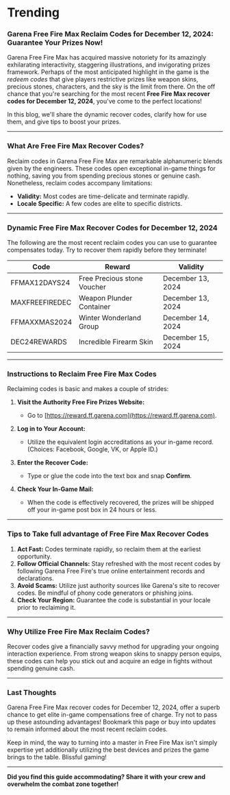 # Trending

### **Garena Free Fire Max Reclaim Codes for December 12, 2024: Guarantee Your Prizes Now!**

Garena Free Fire Max has acquired massive notoriety for its amazingly exhilarating interactivity, staggering illustrations, and invigorating prizes framework. Perhaps of the most anticipated highlight in the game is the *redeem codes* that give players restrictive prizes like weapon skins, precious stones, characters, and the sky is the limit from there. On the off chance that you're searching for the most recent **Free Fire Max recover codes for December 12, 2024**, you've come to the perfect locations!

In this blog, we'll share the dynamic recover codes, clarify how for use them, and give tips to boost your prizes.

---

### **What Are Free Fire Max Recover Codes?**
Reclaim codes in Garena Free Fire Max are remarkable alphanumeric blends given by the engineers. These codes open exceptional in-game things for nothing, saving you from spending precious stones or genuine cash. Nonetheless, reclaim codes accompany limitations:
- **Validity:** Most codes are time-delicate and terminate rapidly.
- **Locale Specific:** A few codes are elite to specific districts.

---

### **Dynamic Free Fire Max Recover Codes for December 12, 2024**
The following are the most recent reclaim codes you can use to guarantee compensates today. Try to recover them rapidly before they terminate!

| **Code** | **Reward** | **Validity** |
|-------------------|----------------------------|-----------------------|
| FFMAX12DAYS24 | Free Precious stone Voucher | December 13, 2024 |
| MAXFREEFIREDEC | Weapon Plunder Container | December 13, 2024 |
| FFMAXXMAS2024 | Winter Wonderland Group | December 14, 2024 |
| DEC24REWARDS | Incredible Firearm Skin | December 15, 2024 |

---

### **Instructions to Reclaim Free Fire Max Codes**
Reclaiming codes is basic and makes a couple of strides:

1. **Visit the Authority Free Fire Prizes Website:**
   - Go to [https://reward.ff.garena.com](https://reward.ff.garena.com).

2. **Log in to Your Account:**
   - Utilize the equivalent login accreditations as your in-game record. (Choices: Facebook, Google, VK, or Apple ID.)

3. **Enter the Recover Code:**
   - Type or glue the code into the text box and snap **Confirm**.

4. **Check Your In-Game Mail:**
   - When the code is effectively recovered, the prizes will be shipped off your in-game post box in 24 hours or less.

---

### **Tips to Take full advantage of Free Fire Max Recover Codes**
1. **Act Fast:** Codes terminate rapidly, so reclaim them at the earliest opportunity.
2. **Follow Official Channels:** Stay refreshed with the most recent codes by following Garena Free Fire's true online entertainment records and declarations.
3. **Avoid Scams:** Utilize just authority sources like Garena's site to recover codes. Be mindful of phony code generators or phishing joins.
4. **Check Your Region:** Guarantee the code is substantial in your locale prior to reclaiming it.

---

### **Why Utilize Free Fire Max Reclaim Codes?**
Recover codes give a financially savvy method for upgrading your ongoing interaction experience. From strong weapon skins to snappy person equips, these codes can help you stick out and acquire an edge in fights without spending genuine cash.

---

### **Last Thoughts**
Garena Free Fire Max recover codes for December 12, 2024, offer a superb chance to get elite in-game compensations free of charge. Try not to pass up these astounding advantages! Bookmark this page or buy into updates to remain informed about the most recent reclaim codes.

Keep in mind, the way to turning into a master in Free Fire Max isn't simply expertise yet additionally utilizing the best devices and prizes the game brings to the table. Blissful gaming!

---

**Did you find this guide accommodating? Share it with your crew and overwhelm the combat zone together!**
